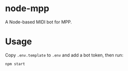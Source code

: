 # node-mpp

A Node-based MIDI bot for MPP.

# Usage

Copy `.env.template` to `.env` and add a bot token, then run:

```sh
npm start
```
